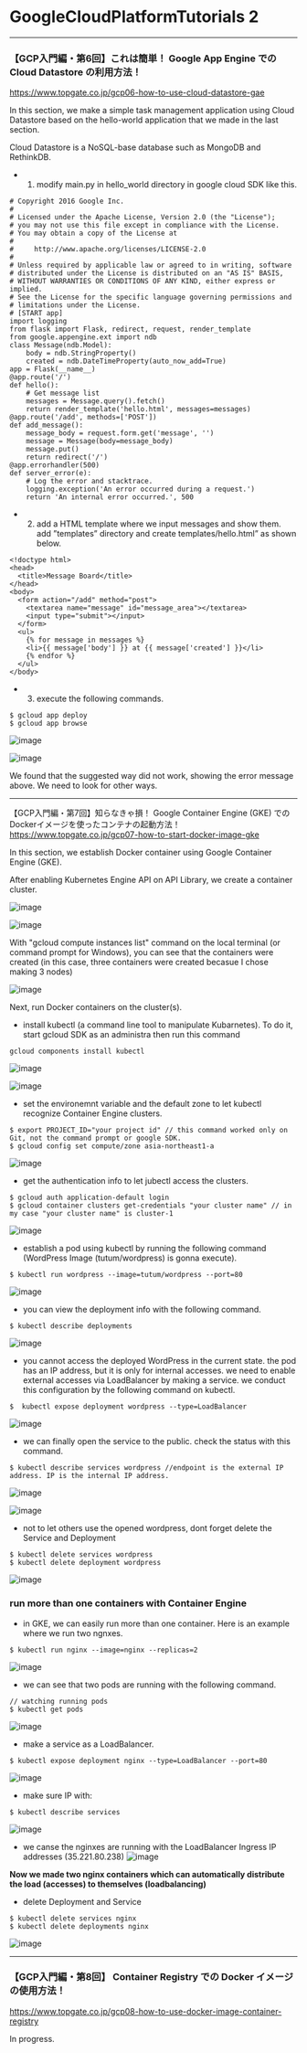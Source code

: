 # GoogleCloudPlatformTutorials 2

***

### 【GCP入門編・第6回】これは簡単！ Google App Engine での Cloud Datastore の利用方法！
https://www.topgate.co.jp/gcp06-how-to-use-cloud-datastore-gae

In this section, we make a simple task management application using Cloud Datastore based on the hello-world application that we made in the last section.  

Cloud Datastore is a NoSQL-base database such as MongoDB and RethinkDB.

- 1. modify main.py in hello_world directory in google cloud SDK like this.
```
# Copyright 2016 Google Inc.
#
# Licensed under the Apache License, Version 2.0 (the "License");
# you may not use this file except in compliance with the License.
# You may obtain a copy of the License at
#
#     http://www.apache.org/licenses/LICENSE-2.0
#
# Unless required by applicable law or agreed to in writing, software
# distributed under the License is distributed on an "AS IS" BASIS,
# WITHOUT WARRANTIES OR CONDITIONS OF ANY KIND, either express or implied.
# See the License for the specific language governing permissions and
# limitations under the License.
# [START app]
import logging
from flask import Flask, redirect, request, render_template
from google.appengine.ext import ndb
class Message(ndb.Model):
    body = ndb.StringProperty()
    created = ndb.DateTimeProperty(auto_now_add=True)
app = Flask(__name__)
@app.route('/')
def hello():
    # Get message list
    messages = Message.query().fetch()
    return render_template('hello.html', messages=messages)
@app.route('/add', methods=['POST'])
def add_message():
    message_body = request.form.get('message', '')
    message = Message(body=message_body)
    message.put()
    return redirect('/')
@app.errorhandler(500)
def server_error(e):
    # Log the error and stacktrace.
    logging.exception('An error occurred during a request.')
    return 'An internal error occurred.', 500
```
    
- 2. add a HTML template where we input messages and show them. add ”templates” directory and create templates/hello.html” as shown below.
```
<!doctype html>
<head>
  <title>Message Board</title>
</head>
<body>
  <form action="/add" method="post">
    <textarea name="message" id="message_area"></textarea>
    <input type="submit"></input>
  </form>
  <ul>
    {% for message in messages %}
    <li>{{ message['body'] }} at {{ message['created'] }}</li>
    {% endfor %}
  </ul>
</body>
```

- 3. execute the following commands. 
```
$ gcloud app deploy
$ gcloud app browse    
```

![image](https://user-images.githubusercontent.com/6435299/47373150-3011c480-d726-11e8-9fca-b53176dbd516.png)

![image](https://user-images.githubusercontent.com/6435299/47373392-b201ed80-d726-11e8-97a6-b81bbe8f7f65.png)

We found that the suggested way did not work, showing the error message above. We need to look for other ways.

***
【GCP入門編・第7回】知らなきゃ損！ Google Container Engine (GKE) での Dockerイメージを使ったコンテナの起動方法！
https://www.topgate.co.jp/gcp07-how-to-start-docker-image-gke

In this section, we establish Docker container using Google Container Engine (GKE).

After enabling Kubernetes Engine API on API Library, we create a container cluster.

![image](https://user-images.githubusercontent.com/6435299/47612573-e24be200-dac0-11e8-8aab-61a21eb73e98.png)

![image](https://user-images.githubusercontent.com/6435299/47612806-86378c80-dac5-11e8-9c17-66452e4996e0.png)

With "gcloud compute instances list" command on the local terminal (or command prompt for Windows), you can see that the containers were created (in this case, three containers were created becasue I chose making 3 nodes)

![image](https://user-images.githubusercontent.com/6435299/47612831-f0e8c800-dac5-11e8-9ae1-3d1577346d11.png)

Next, run Docker containers on the cluster(s).

- install kubectl (a command line tool to manipulate Kubarnetes). To do it, start gcloud SDK as an administra then run this command
```
gcloud components install kubectl
```
![image](https://user-images.githubusercontent.com/6435299/47612863-df53f000-dac6-11e8-8ed8-d4f21059b1db.png)

![image](https://user-images.githubusercontent.com/6435299/47612879-38bc1f00-dac7-11e8-8772-82cbb8c9ed17.png)

- set the environemnt variable and the default zone to let kubectl recognize Container Engine clusters.
```
$ export PROJECT_ID="your project id" // this command worked only on Git, not the command prompt or google SDK.
$ gcloud config set compute/zone asia-northeast1-a
```

![image](https://user-images.githubusercontent.com/6435299/47613113-f812d480-dacb-11e8-98a8-4b032edcdac3.png)

- get the authentication info to let jubectl access the clusters. 
```
$ gcloud auth application-default login
$ gcloud container clusters get-credentials "your cluster name" // in my case "your cluster name" is cluster-1	
```
![image](https://user-images.githubusercontent.com/6435299/47613101-a9653a80-dacb-11e8-8e29-d7f3ade97450.png)

- establish a pod using kubectl by running the following command (WordPress Image (tutum/wordpress) is gonna execute).
```
$ kubectl run wordpress --image=tutum/wordpress --port=80
```
![image](https://user-images.githubusercontent.com/6435299/47613124-20023800-dacc-11e8-8c6c-6f8c98d3a05a.png)

- you can view the deployment info with the following command.
```
$ kubectl describe deployments
```
![image](https://user-images.githubusercontent.com/6435299/47613136-4de77c80-dacc-11e8-8459-0729b950f012.png)

- you cannot access the deployed WordPress in the current state. the pod has an IP address, but it is only for internal accesses. we need to enable external accesses via LoadBalancer by making a service. we conduct this configuration by the following command on kubectl.
```
$  kubectl expose deployment wordpress --type=LoadBalancer
```
![image](https://user-images.githubusercontent.com/6435299/47613242-c0f1f280-dace-11e8-9c7f-c498dbcfd3ef.png)

- we can finally open the service to the public. check the status with this command. 
```
$ kubectl describe services wordpress //endpoint is the external IP address. IP is the internal IP address.
```
![image](https://user-images.githubusercontent.com/6435299/47613248-f4348180-dace-11e8-9a75-36f630c0c891.png)

![image](https://user-images.githubusercontent.com/6435299/47613322-72455800-dad0-11e8-8884-1180066e9830.png)

- not to let others use the opened wordpress, dont forget delete the Service and Deployment
```
$ kubectl delete services wordpress
$ kubectl delete deployment wordpress
```
![image](https://user-images.githubusercontent.com/6435299/47613513-f9e09600-dad3-11e8-98ec-35433d6aa94b.png)

### run more than one containers with Container Engine

- in GKE, we can easily run more than one container. Here is an example where we run two ngnxes.
```
$ kubectl run nginx --image=nginx --replicas=2
```
![image](https://user-images.githubusercontent.com/6435299/47613789-79706400-dad8-11e8-9374-7210bf5c6364.png)

- we can see that two pods are running with the following command.
```
// watching running pods
$ kubectl get pods
```
![image](https://user-images.githubusercontent.com/6435299/47613796-a3c22180-dad8-11e8-9bd6-14b69a17cf2f.png)

- make a service as a LoadBalancer.
```
$ kubectl expose deployment nginx --type=LoadBalancer --port=80
```
![image](https://user-images.githubusercontent.com/6435299/47613873-f7813a80-dad9-11e8-8d39-474aa2dc9bed.png)

- make sure IP with:
```
$ kubectl describe services
```
![image](https://user-images.githubusercontent.com/6435299/47613878-25ff1580-dada-11e8-8a50-adec45685ce6.png)

- we canse the nginxes are running with the LoadBalancer Ingress IP addresses (35.221.80.238)
![image](https://user-images.githubusercontent.com/6435299/47613889-51820000-dada-11e8-909b-132024ec882c.png)

**Now we made two nginx containers which can automatically distribute the load (accesses) to themselves (loadbalancing)**

- delete Deployment and Service 
```
$ kubectl delete services nginx
$ kubectl delete deployments nginx
```
![image](https://user-images.githubusercontent.com/6435299/47613964-54312500-dadb-11e8-9c7d-aa2234ea1eed.png)


***

### 【GCP入門編・第8回】 Container Registry での Docker イメージの使用方法！
https://www.topgate.co.jp/gcp08-how-to-use-docker-image-container-registry

In progress.
































